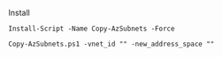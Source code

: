 Install 
```
Install-Script -Name Copy-AzSubnets -Force
```
```
Copy-AzSubnets.ps1 -vnet_id "" -new_address_space ""
```